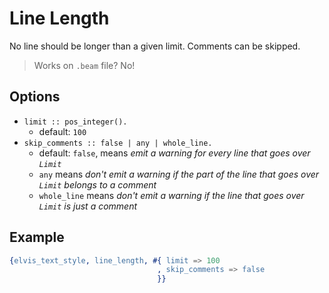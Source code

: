 # Line Length

No line should be longer than a given limit. Comments can be skipped.

> Works on `.beam` file? No!

## Options

- `limit :: pos_integer().`
  - default: `100`
- `skip_comments :: false | any | whole_line.`
  - default: `false`, means _emit a warning for every line that goes over `Limit`_
  - `any` means _don't emit a warning if the part of the line that goes over `Limit` belongs to a
  comment_
  - `whole_line` means _don't emit a warning if the line that goes over `Limit` is *just* a comment_

## Example

```erlang
{elvis_text_style, line_length, #{ limit => 100
                                 , skip_comments => false
                                 }}
```
